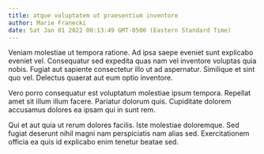 ```yaml
---
title: atque voluptatem ut praesentium inventore
author: Marie Franecki
date: Sat Jan 01 2022 00:13:49 GMT-0500 (Eastern Standard Time)
---
```

Veniam molestiae ut tempora ratione. Ad ipsa saepe eveniet sunt explicabo eveniet vel. Consequatur sed expedita quas nam vel inventore voluptas quia nobis. Fugiat aut sapiente consectetur illo ut ad aspernatur. Similique et sint quo vel. Delectus quaerat aut eum optio inventore.

 Vero porro consequatur est voluptatum molestiae ipsum tempora. Repellat amet sit illum illum facere. Pariatur dolorum quis. Cupiditate dolorem accusamus dolores ea ipsam qui in sunt rem.

 Qui et aut quia ut rerum dolores facilis. Iste molestiae doloremque. Sed fugiat deserunt nihil magni nam perspiciatis nam alias sed. Exercitationem officia ea quis id explicabo enim tenetur beatae sed.